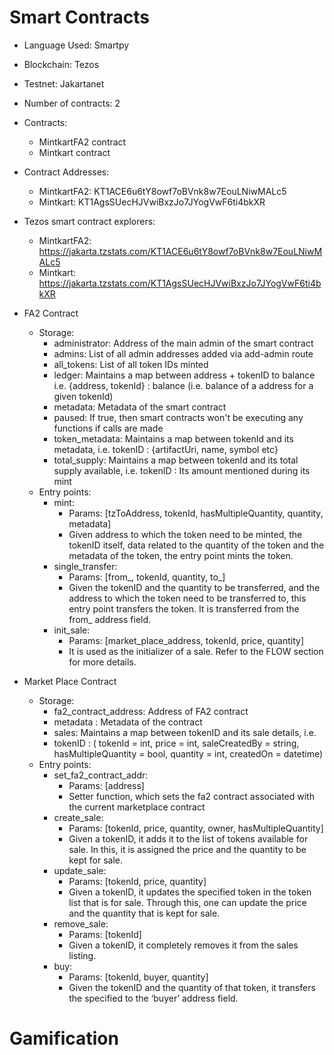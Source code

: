 # Smart Contracts

- Language Used: Smartpy
- Blockchain: Tezos
- Testnet: Jakartanet
- Number of contracts: 2
- Contracts: 
  - MintkartFA2 contract
  - Mintkart contract 
- Contract Addresses:
  - MintkartFA2: KT1ACE6u6tY8owf7oBVnk8w7EouLNiwMALc5
  - Mintkart: KT1AgsSUecHJVwiBxzJo7JYogVwF6ti4bkXR
- Tezos smart contract explorers:
  - MintkartFA2: https://jakarta.tzstats.com/KT1ACE6u6tY8owf7oBVnk8w7EouLNiwMALc5
  - Mintkart: https://jakarta.tzstats.com/KT1AgsSUecHJVwiBxzJo7JYogVwF6ti4bkXR
- FA2 Contract
  - Storage: 
    - administrator: Address of the main admin of the smart contract
    - admins: List of all admin addresses added via add-admin route
    - all_tokens: List of all token IDs minted
    - ledger: Maintains a map between address + tokenID to balance i.e. {address, tokenId} : balance (i.e. balance of a address for a given tokenId)
    - metadata: Metadata of the smart contract
    - paused: If true, then smart contracts won't be executing any functions if calls are made
    - token_metadata: Maintains a map between tokenId and its metadata, i.e. tokenID : {artifactUri, name, symbol etc}
    - total_supply: Maintains a map between tokenId and its total supply available, i.e. tokenID : Its amount mentioned during its mint
  - Entry points:
    - mint: 
       - Params: [tzToAddress, tokenId, hasMultipleQuantity, quantity, metadata]
       - Given address to which the token need to be minted, the tokenID itself, data related to the quantity of the token and the metadata of the token, the entry point mints the token.
    - single_transfer:
        - Params: [from_, tokenId, quantity, to_]
        - Given the tokenID and the quantity to be transferred, and the address to which the token need to be transferred to, this entry point transfers the token. It is transferred from the from_ address field.
    - init_sale:
       - Params: [market_place_address, tokenId, price, quantity]
       - It is used as the initializer of a sale. Refer to the FLOW section for more details.

- Market Place Contract
  - Storage:
    - fa2_contract_address: Address of FA2 contract
    - metadata : Metadata of the contract
    - sales: Maintains a map between tokenID and its sale details, i.e. 
    - tokenID : ( tokenId = int, price = int, saleCreatedBy = string, hasMultipleQuantity = bool, quantity = int, createdOn = datetime)
  - Entry points:
    - set_fa2_contract_addr:
        - Params: [address]
        - Setter function, which sets the fa2 contract associated with the current marketplace contract
     - create_sale: 
        - Params: [tokenId, price, quantity, owner, hasMultipleQuantity]
        - Given a tokenID, it adds it to the list of tokens available for sale. In this, it is assigned the price and the quantity to be kept for sale.
    - update_sale:
      - Params: [tokenId, price, quantity]
      - Given a tokenID, it updates the specified token in the token list that is for sale. Through this, one can update the price and the quantity that is kept for sale.
    - remove_sale:
      - Params: [tokenId]
      - Given a tokenID, it completely removes it from the sales listing.
    - buy:
      - Params: [tokenId, buyer, quantity]
      - Given the tokenID and the quantity of that token, it transfers the specified to the ‘buyer’ address field.


# Gamification
